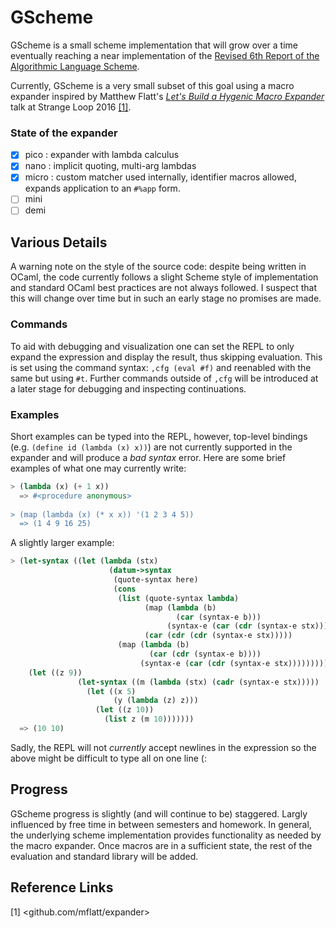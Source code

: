 # GScheme

GScheme is a small scheme implementation that will grow over a time eventually reaching a near implementation of the [Revised 6th Report of the Algorithmic Language Scheme](http://www.r6rs.org/). 

Currently, GScheme is a very small subset of this goal using a macro expander inspired by Matthew Flatt's [*Let's Build a Hygenic Macro Expander*](https://www.youtube.com/watch?v=Or_yKiI3Ha4) talk at Strange Loop 2016 [[1]](#1).

### State of the expander

- [X] pico : expander with lambda calculus
- [X] nano : implicit quoting, multi-arg lambdas
- [X] micro : custom matcher used internally, identifier macros allowed, expands application to an `#%app` form. 
- [ ] mini 
- [ ] demi

## Various Details

A warning note on the style of the source code: despite being written in OCaml, the code currently follows a slight Scheme style of implementation and standard OCaml best practices are not always followed. I suspect that this will change over time but in such an early stage no promises are made.

### Commands

To aid with debugging and visualization one can set the REPL to only expand the expression and display the result, thus skipping evaluation. 
This is set using the command syntax: `,cfg (eval #f)` and reenabled with the same but using `#t`.
Further commands outside of `,cfg` will be introduced at a later stage for debugging and inspecting continuations.

### Examples

Short examples can be typed into the REPL, however, top-level bindings (e.g. `(define id (lambda (x) x))`) are not currently supported in the expander and will produce a *bad syntax* error. Here are some brief examples of what one may currently write:

``` scheme
> (lambda (x) (+ 1 x))
  => #<procedure anonymous>
  
> (map (lambda (x) (* x x)) '(1 2 3 4 5))
  => (1 4 9 16 25)
```

A slightly larger example:

``` scheme
> (let-syntax ((let (lambda (stx)
                      (datum->syntax
                       (quote-syntax here)
                       (cons
                        (list (quote-syntax lambda)
                              (map (lambda (b)
                                     (car (syntax-e b)))
                                   (syntax-e (car (cdr (syntax-e stx)))))
                              (car (cdr (cdr (syntax-e stx)))))
                        (map (lambda (b)
                               (car (cdr (syntax-e b))))
                             (syntax-e (car (cdr (syntax-e stx))))))))))
    (let ((z 9))
               (let-syntax ((m (lambda (stx) (cadr (syntax-e stx)))))
                 (let ((x 5)
                       (y (lambda (z) z)))
                   (let ((z 10))
                     (list z (m 10)))))))
  => (10 10)
```

Sadly, the REPL will not *currently* accept newlines in the expression so the above might be difficult to type all on one line (:

## Progress

GScheme progress is slightly (and will continue to be) staggered. Largly influenced by free time in between semesters and homework. 
In general, the underlying scheme implementation provides functionality as needed by the macro expander. Once macros are in a sufficient state, the rest of the evaluation and standard library will be added.

## Reference Links

<a id="1"> [1] </a> <github.com/mflatt/expander>
